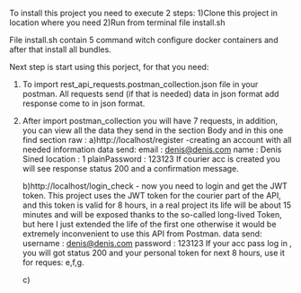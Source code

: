 To install this project you need to execute 2 steps:
1)Clone this project in location where you need
2)Run from terminal file install.sh

File install.sh contain 5 command witch configure docker containers and after that install all bundles.

Next step is start using this porject, for that you need:
1) To import rest_api_requests.postman_collection.json file in your postman.
All requests send (if that is needed) data in json format add response come to in json format.

2) After import postman_collection you will have 7 requests, in addition, you can view all the data they send in the section Body and in this one find section raw :
    a)http://localhost/register  -creating an account with all needed information
    data send:
      email         : denis@denis.com
      name          : Denis Sined
      location      : 1
      plainPassword : 123123
    If courier acc is created you will see response status 200 and a confirmation message.

    b)http://localhost/login_check - now you need to login and get the JWT token.
    This project uses the JWT token for the courier part of the API, and this token is valid for 8 hours,
    in a real project its life will be about 15 minutes and will be exposed thanks to the so-called long-lived Token,
    but here I just extended the life of the first one otherwise it would be extremely inconvenient to use this API from Postman.
    data send:
        username    : denis@denis.com
        password    : 123123
    If your acc pass log in , you will got status 200 and your personal token for next 8 hours, use it for reques: e,f,g.

    c) 
